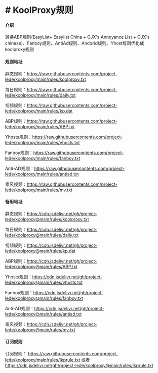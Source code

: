 # # KoolProxy规则

#### 介绍
转换ABP规则(EasyList+ Easylist China  + CJX's Annoyance List + CJX's chinese)、Fanboy规则、AntiAd规则、Andorid规则、Yhost规则优化成koolproxy规则


#### 规则地址

静态规则：https://raw.githubusercontents.com/project-lede/koolproxy/main/rules/koolproxy.txt

每日规则：https://raw.githubusercontents.com/project-lede/koolproxy/main/rules/daily.txt

视频规则：https://raw.githubusercontents.com/project-lede/koolproxy/main/rules/kp.dat

ABP规则：https://raw.githubusercontents.com/project-lede/koolproxy/main/rules/ABP.txt 

Yhosts规则：https://raw.githubusercontents.com/project-lede/koolproxy/main/rules/yhosts.txt

Fanboy规则：https://raw.githubusercontents.com/project-lede/koolproxy/main/rules/fanboy.txt

Anti-AD规则：https://raw.githubusercontents.com/project-lede/koolproxy/main/rules/antiad.txt

乘风视频：https://raw.githubusercontents.com/project-lede/koolproxy/main/rules/mv.txt

#### 备用地址

静态规则：https://cdn.jsdelivr.net/gh/project-lede/koolproxy@main/rules/koolproxy.txt

每日规则：https://cdn.jsdelivr.net/gh/project-lede/koolproxy@main/rules/daily.txt

视频规则：https://cdn.jsdelivr.net/gh/project-lede/koolproxy@main/rules/kp.dat

ABP规则：https://cdn.jsdelivr.net/gh/project-lede/koolproxy@main/rules/ABP.txt 

Yhosts规则：https://cdn.jsdelivr.net/gh/project-lede/koolproxy@main/rules/yhosts.txt

Fanboy规则：https://cdn.jsdelivr.net/gh/project-lede/koolproxy@main/rules/fanboy.txt

Anti-AD规则：https://cdn.jsdelivr.net/gh/project-lede/koolproxy@main/rules/antiad.txt

乘风视频：https://cdn.jsdelivr.net/gh/project-lede/koolproxy@main/rules/mv.txt


#### 订阅规则
订阅规则：
https://raw.githubusercontents.com/project-lede/koolproxy/main/rules/ikprule.txt 或者
https://cdn.jsdelivr.net/gh/project-lede/koolproxy@main/rules/ikprule.txt
